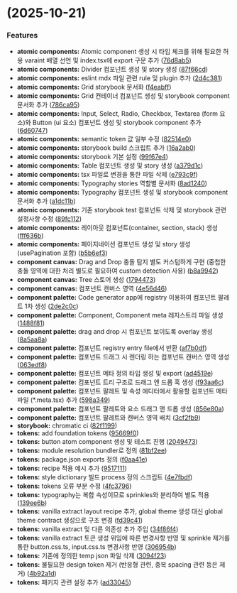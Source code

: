 #  (2025-10-21)


### Features

* **atomic components:** Atomic component 생성 시 타입 체크를 위해 필요한 허용 varaint 배열 선언 및 index.tsx에 export 구문 추가 ([76d8ab5](https://github.com/Tessa1217/lowcode-generator/commit/76d8ab5bb1653b3f35d0b32dfd555c6577451633))
* **atomic components:** Divider 컴포넌트 생성 및 story 생성 ([87f66cd](https://github.com/Tessa1217/lowcode-generator/commit/87f66cdb45120cddea1c23fb88c60ca7b5569166))
* **atomic components:** eslint mdx 파일 관련 rule 및 plugin 추가 ([2d4c381](https://github.com/Tessa1217/lowcode-generator/commit/2d4c38133b5fed77551ee62f78f1eadba85b6eb5))
* **atomic components:** Grid storybook 문서화 ([f4eabff](https://github.com/Tessa1217/lowcode-generator/commit/f4eabff7b54f413d0c3e4b752c97e489a47b6d7f))
* **atomic components:** Grid 컨테이너 컴포넌트 생성 및 storybook component 문서화 추가 ([786ca95](https://github.com/Tessa1217/lowcode-generator/commit/786ca959abb30b4605a53c0f64d7e12d1aa1614e))
* **atomic components:** Input, Select, Radio, Checkbox, Textarea (form 요소)와 Button (ui 요소) 컴포넌트 생성 및 storybook component 추가 ([6d60747](https://github.com/Tessa1217/lowcode-generator/commit/6d6074797b2ec082926538208a95539192c91e27))
* **atomic components:** semantic token 값 일부 수정 ([82514e0](https://github.com/Tessa1217/lowcode-generator/commit/82514e0eb24e1fcf4fbe5c7fa53b257141861cb5))
* **atomic components:** storybook build 스크립트 추가 ([16a2ab0](https://github.com/Tessa1217/lowcode-generator/commit/16a2ab074af6c646498592de5574286f154ab484))
* **atomic components:** storybook 기본 설정 ([99f67e4](https://github.com/Tessa1217/lowcode-generator/commit/99f67e4d2217c1fba68e0be0586170cc4c57349e))
* **atomic components:** Table  컴포넌트 생성 및 story 생성 ([a379d1c](https://github.com/Tessa1217/lowcode-generator/commit/a379d1c4c8a4cd840586da58beb794803395446f))
* **atomic components:** tsx 파일로 변경을 통한 파일 삭제 ([e793c9f](https://github.com/Tessa1217/lowcode-generator/commit/e793c9f29ba588d22f678fd289032d5699aa81e4))
* **atomic components:** Typography stories 역할별 문서화 ([8ad1240](https://github.com/Tessa1217/lowcode-generator/commit/8ad124027146d32553ddc37bc2a6291553785e13))
* **atomic components:** Typography 컴포넌트 생성 및 storybook component 문서화 추가 ([a1dc11b](https://github.com/Tessa1217/lowcode-generator/commit/a1dc11ba1b203a362c1ff4706a79af26fc53f4bf))
* **atomic components:** 기존 storybook test 컴포넌트 삭제 및 storybook 관련 설정사항 수정 ([89fc112](https://github.com/Tessa1217/lowcode-generator/commit/89fc112a944212961e7ff131a2204a803e122d32))
* **atomic components:** 레이아웃 컴포넌트(container, section, stack) 생성 ([fff636b](https://github.com/Tessa1217/lowcode-generator/commit/fff636b772826566e0fa24a961ccc9fc02f3dcc2))
* **atomic components:** 페이지네이션 컴포넌트 생성 및 story 생성 (usePagination 포함) ([b5b6ef3](https://github.com/Tessa1217/lowcode-generator/commit/b5b6ef3ad77d16ebc02f1db4b9bd89147ccc009f))
* **component canvas:** Drag and Drop 충돌 탐지 별도 커스텀하게 구현 (중첩한 충돌 영역에 대한 처리 별도로 필요하여 custom detection 사용) ([b8a9942](https://github.com/Tessa1217/lowcode-generator/commit/b8a99425df04aeae1416eb6039c74110a2016a6a))
* **component canvas:** Tree 스토어 생성 ([1794473](https://github.com/Tessa1217/lowcode-generator/commit/1794473c3596f617e049f5a8f63ba02c2519e81a))
* **component canvas:** 컴포넌트 캔버스 영역 ([4e56d46](https://github.com/Tessa1217/lowcode-generator/commit/4e56d46c9be8294b64c9efbab7f86de4adc5ec8f))
* **component palette:** Code generator app에 registry 이용하여 컴포넌트 팔레트 1차 생성 ([2de2c0c](https://github.com/Tessa1217/lowcode-generator/commit/2de2c0c8a5c502ae5f04a6a3ead4b7b08df49984))
* **component palette:** Component, Component meta 레지스트리 파일 생성 ([1488f81](https://github.com/Tessa1217/lowcode-generator/commit/1488f81e483d583777a8c6c22e0cf7a561b10077))
* **component palette:** drag and drop 시 컴포넌트 보이도록 overlay 생성 ([8a5aa8a](https://github.com/Tessa1217/lowcode-generator/commit/8a5aa8a0f74b8cc8707a8fa1649859b8c277e91a))
* **component palette:** 컴포넌트 registry entry file에서 반환 ([af7b0df](https://github.com/Tessa1217/lowcode-generator/commit/af7b0df140ed535d4772519e4cd8da6a5c881d38))
* **component palette:** 컴포넌트 드래그 시 렌더링 하는 컴포넌트 캔버스 영역 생성 ([063edf8](https://github.com/Tessa1217/lowcode-generator/commit/063edf890dd7eb7d2b895fdfd4f4c754b7e29a6f))
* **component palette:** 컴포넌트 메타 정의 타입 생성 및 export ([ad4519e](https://github.com/Tessa1217/lowcode-generator/commit/ad4519ec62c51464aee87fb167019a25507e9a8d))
* **component palette:** 컴포넌트 트리 구조로 드래그 앤 드롭 훅 생성 ([f93aa6c](https://github.com/Tessa1217/lowcode-generator/commit/f93aa6c0979b4c0a24b8eb4c9536626516a97a79))
* **component palette:** 컴포넌트 팔레트 및 속성 에디터에서 활용할 컴포넌트 메타 파일 (*.meta.tsx) 추가 ([598a349](https://github.com/Tessa1217/lowcode-generator/commit/598a34920b1c961773109bb4af0d09f777118f1a))
* **component palette:** 컴포넌트 팔레트와 요소 드래그 앤 드롭 생성 ([856e80a](https://github.com/Tessa1217/lowcode-generator/commit/856e80a28069a5658fb0aeb4c282d4faf2d5fbc5))
* **component palette:** 컴포넌트 팔레트와 캔버스 영역 배치 ([3cf2fb9](https://github.com/Tessa1217/lowcode-generator/commit/3cf2fb9021270ab566d70fe450b2ed1d41846307))
* **storybook:** chromatic ci ([82f1199](https://github.com/Tessa1217/lowcode-generator/commit/82f11997757ad0e4d83a7fad8fd9c613cd723643))
* **tokens:** add foundation tokens ([95669f0](https://github.com/Tessa1217/lowcode-generator/commit/95669f0faef8d39fd9e13a331b41ce4346824edd))
* **tokens:** button atom component 생성 및 테스트 진행 ([2049473](https://github.com/Tessa1217/lowcode-generator/commit/20494737707e1edf03fbcca5c3c6ccd37d3ba9b9))
* **tokens:** module resolution bundler로 정의 ([81bf2ee](https://github.com/Tessa1217/lowcode-generator/commit/81bf2ee75a8b2a13855360769a9a3e969b422ea8))
* **tokens:** package.json exports 정의 ([f0aa41e](https://github.com/Tessa1217/lowcode-generator/commit/f0aa41e60e0ea8e1264b3fb1ebb408a8ff76686d))
* **tokens:** recipe 적용 예시 추가 ([9517111](https://github.com/Tessa1217/lowcode-generator/commit/95171114a834e059d42ad2622baddff23370ad85))
* **tokens:** style dictionary 빌드 process 정의 스크립트 ([4e7fbdf](https://github.com/Tessa1217/lowcode-generator/commit/4e7fbdf3d723040364252e6f87b4384df26481ba))
* **tokens:** tokens 오류 부분 수정 ([4fc3796](https://github.com/Tessa1217/lowcode-generator/commit/4fc3796b5daba4535a54f1f17a6531db11860563))
* **tokens:** typography는 복합 속성이므로 sprinkles와 분리하여 별도 적용 ([139ee6b](https://github.com/Tessa1217/lowcode-generator/commit/139ee6b7e42bba7bdfe8e673bf56b98deff6e2b2))
* **tokens:** vanilla extract layout recipe 추가, global theme 생성 대신 global theme contract 생성으로 구조 변경 ([fd39c41](https://github.com/Tessa1217/lowcode-generator/commit/fd39c41e911fef7fa023d30042a6c41e0e18fa39))
* **tokens:** vanilla extract 및 다른 의존성 추가 주입 ([34f86f4](https://github.com/Tessa1217/lowcode-generator/commit/34f86f4fbd214393a3ab95cde4e5837593e19943))
* **tokens:** vanilla extract 토큰 생성 위임에 따른 변경사항 반영 및 sprinkle 제거를 통한 button.css.ts, input.css.ts 변경사항 반영 ([306954b](https://github.com/Tessa1217/lowcode-generator/commit/306954b1500530d67996ec220d2f8d8b5abd630a))
* **tokens:** 기존에 정의한 temp json 파일 삭제 ([3094f23](https://github.com/Tessa1217/lowcode-generator/commit/3094f2320b955003b49ebd7f7593f170af5a2367))
* **tokens:** 불필요한 design token 제거 (반응형 관련, 중복 spacing 관련 등은 제거) ([4b92a1d](https://github.com/Tessa1217/lowcode-generator/commit/4b92a1d8fb3f9275a0c3e9ebd0033df63e51cf97))
* **tokens:** 패키지 관련 설정 추가 ([ad33045](https://github.com/Tessa1217/lowcode-generator/commit/ad33045d371d76ac76822cad7428a58c71b8c5aa))



